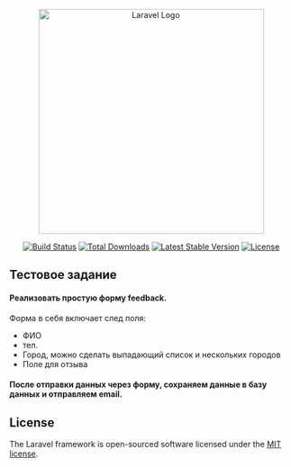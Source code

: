 <p align="center"><a href="https://laravel.com" target="_blank"><img src="https://raw.githubusercontent.com/laravel/art/master/logo-lockup/5%20SVG/2%20CMYK/1%20Full%20Color/laravel-logolockup-cmyk-red.svg" width="400" alt="Laravel Logo"></a></p>

<p align="center">
<a href="https://travis-ci.org/laravel/framework"><img src="https://travis-ci.org/laravel/framework.svg" alt="Build Status"></a>
<a href="https://packagist.org/packages/laravel/framework"><img src="https://img.shields.io/packagist/dt/laravel/framework" alt="Total Downloads"></a>
<a href="https://packagist.org/packages/laravel/framework"><img src="https://img.shields.io/packagist/v/laravel/framework" alt="Latest Stable Version"></a>
<a href="https://packagist.org/packages/laravel/framework"><img src="https://img.shields.io/packagist/l/laravel/framework" alt="License"></a>
</p>

## Тестовое задание

#### Реализовать простую форму feedback.
Форма в себя включает след поля:

- ФИО
- тел.
- Город, можно сделать выпадающий список и нескольких городов
- Поле для отзыва

#### После отправки данных через форму, сохраняем данные в базу данных и отправляем email.

## License

The Laravel framework is open-sourced software licensed under the [MIT license](https://opensource.org/licenses/MIT).
